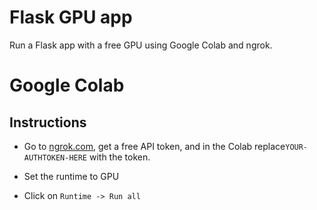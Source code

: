 # Flask GPU app

Run a Flask app with a free GPU using Google Colab and ngrok.

# Google Colab




## Instructions

- Go to [ngrok.com](ngrok.com), get a free API token, and in the Colab replace`YOUR-AUTHTOKEN-HERE` with the token.

- Set the runtime to GPU

- Click on `Runtime -> Run all`